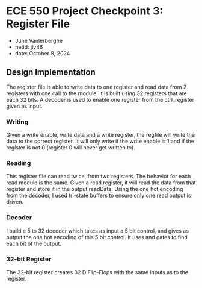 # ECE 550 Project Checkpoint 3: Register File
- June Vanlerberghe
- netid: jlv46
- date: October 8, 2024

## Design Implementation
The register file is able to write data to one register and read data from 2 registers with one call to the module.
It is built using 32 registers that are each 32 bits. A decoder is used to enable one register from the ctrl_register given 
as input.

### Writing
Given a write enable, write data and a write register, the regfile will write the data to the correct register. 
It will only write if the write enable is 1 and if the register is not 0 (register 0 will never get written to).

### Reading
This register file can read twice, from two registers. The behavior for each read module is the same.
Given a read register, it will read the data from that register and store it in the output readData. 
Using the one hot encoding from the decoder, I used tri-state buffers to ensure only one read output is driven.

### Decoder
I build a 5 to 32 decoder which takes as input a 5 bit control, and gives as output the one hot encoding of
this 5 bit control. It uses and gates to find each bit of the output.

### 32-bit Register
The 32-bit register creates 32 D Flip-Flops with the same inputs as to the register.
